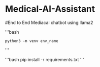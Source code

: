 # Medical-AI-Assistant

#End to End Mediacal chatbot using llama2

'''bash

    python3 -m venv env_name
'''

'''bash
    pip install -r requirements.txt
'''

